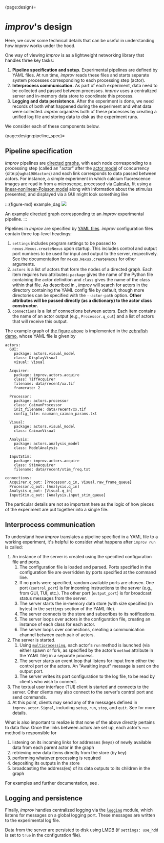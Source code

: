 (page:design)=
# _improv_'s design

Here, we cover some technical details that can be useful in understanding how _improv_ works under the hood. 

One way of viewing _improv_ is as a lightweight networking library that handles three key tasks:
1. **Pipeline specification and setup.** Experimental pipelines are defined by YAML files. At run time, _improv_ reads these files and starts separate system processes corresponding to each processing step (actor).
1. **Interprocess communication.** As part of each experiment, data need to be collected and passed between processes. _improv_ uses a centralized server and in-memory data store to coordinate this process.
1. **Logging and data persistence.** After the experiment is done, we need records of both what happened during the experiment and what data were collected. _improv_ organizes both of these processes by creating a unified log file and storing data to disk as the experiment runs.

We consider each of these components below.

(page:design:pipeline_spec)=
## Pipeline specification

_improv_ pipelines are [directed graphs](https://en.wikipedia.org/wiki/Directed_graph), with each node corresponding to a processing step (called an "actor" after the [actor model](https://en.wikipedia.org/wiki/Actor_model) of concurrency {cite:p}`agha1986actors`) and each link corresponds to data passed between actors. For instance, a simple experiment in which calcium fluorescence images are read in from a microscope, processed via [CaImAn](https://github.com/flatironinstitute/CaImAn), fit using a [linear-nonlinear-Poisson model](https://en.wikipedia.org/wiki/Linear-nonlinear-Poisson_cascade_model) along with information about the stimulus presented, and displayed via a GUI might look something like

:::{figure-md} example_dag
![](https://dibs-web01.vm.duke.edu/pearson/assets/improv/example_dag.svg)

An example directed graph corresponding to an _improv_ experimental pipeline.
:::

Pipelines in _improv_ are specified by [YAML files](https://yaml.org). _improv_ configuration files contain three top-level headings:
1. `settings` includes program settings to be passed to `nexus.Nexus.createNexus` upon startup. This includes control and output port numbers to be used for input and output to the server, respectively. See the documentation for `nexus.Nexus.createNexus` for other arguments.
1. `actors` is a list of actors that form the nodes of a directed graph. Each item requires two attributes: `package` gives the name of the Python file containing the actor definition and `class` gives the name of the class within that file. As described in [](page:running:options), _improv_ will search for actors in the directory containing the YAML config file by default, though more directories can be specified with the `--actor-path` option. **Other attributes will be passed directly (as a dictionary) to the actor class constructor.**
1. `connections` is a list of connections between actors. Each item contains the name of an actor output (e.g., `Processor.q_out`) and a list of actors that will receive this output. 

The example graph of [the figure above](example_dag) is implemented in the [zebrafish demo](https://github.com/project-improv/improv/blob/main/demos/naumann/naumann_demo.yaml), whose YAML file is given by
```
actors:
  GUI:
    package: actors.visual_model
    class: DisplayVisual
    visual: Visual

  Acquirer:
    package: improv.actors.acquire
    class: TiffAcquirer
    filename: data/recent/xx.tif
    framerate: 2

  Processor:
    package: actors.processor
    class: CaimanProcessor
    init_filename: data/recent/xx.tif
    config_file: naumann_caiman_params.txt

  Visual:
    package: actors.visual_model
    class: CaimanVisual
  
  Analysis:
    package: actors.analysis_model
    class: ModelAnalysis

  InputStim:
    package: improv.actors.acquire
    class: StimAcquirer
    filename: data/recent/stim_freq.txt

connections:
  Acquirer.q_out: [Processor.q_in, Visual.raw_frame_queue]
  Processor.q_out: [Analysis.q_in]
  Analysis.q_out: [Visual.q_in]
  InputStim.q_out: [Analysis.input_stim_queue]
```
The particular details are not so important here as the logic of how pieces of the experiment are put together into a single file.

## Interprocess communication

To understand how _improv_ translates a pipeline specified in a YAML file to a working experiment, it's helpful to consider what happens after `improv run` is called:
1. An instance of the server is created using the specified configuration file and ports.
    1. The configuration file is loaded and parsed. Ports specified in the configuration file are overridden by ports specified at the command line.
    1. If no ports were specified, random available ports are chosen. One port (`control_port`) is for incoming instructions to the server (e.g., from GUI, TUI, etc.). The other port (`output_port`) is for broadcast status messages from the server.
    1. The server starts the in-memory data store (with size specified (in bytes) in the `settings` section of the YAML file).
    1. The server connects to the store and subscribes to its notifications.
    1. The server loops over actors in the configuration file, creating an instance of each class for each actor.
    1. The server loops over connections, creating a communication channel between each pair of actors.
1. The server is started.
    1. Using [`multiprocessing`](https://docs.python.org/3/library/multiprocessing.html), each actor's `run` method is launched (via either spawn or fork, as specified by the actor's `method` attribute in the YAML file) in a separate process.
    1. The server starts an event loop that listens for input from either the control port or the actors. An "Awaiting input" message is sent on the output port.
    1. The server writes its port configuration to the log file, to be read by clients who wish to connect.
1. The textual user interface (TUI) client is started and connects to the server. Other clients may also connect to the server's control port and send commands.
1. At this point, clients may send any of the messages defined in `improv.actor.Signal`, including `setup`, `run`, `stop`, and `quit`. See [](page:signals) for more details.

What is also important to realize is that none of the above directly pertains to data flow. Once the links between actors are set up, each actor's `run` method is responsible for 
1. listening on its incoming links for addresses (keys) of newly available data from each parent actor in the graph
1. retrieving new data items directly from the store (by key)
1. performing whatever processing is required
1. depositing its outputs in the store
1. broadcasting the address(es) of its data outputs to its children in the graph

For examples and further documentation, see [](page:actors).

## Logging and persistence
Finally, _improv_ handles centralized logging via the [`logging`](https://docs.python.org/3/library/logging.html) module, which listens for messages on a global logging port. These messages are written to the experimental log file. 

Data from the server are persisted to disk using [LMDB](http://www.lmdb.tech/doc/) (if `settings: use_hdd` is set to `true` in the configuration file).